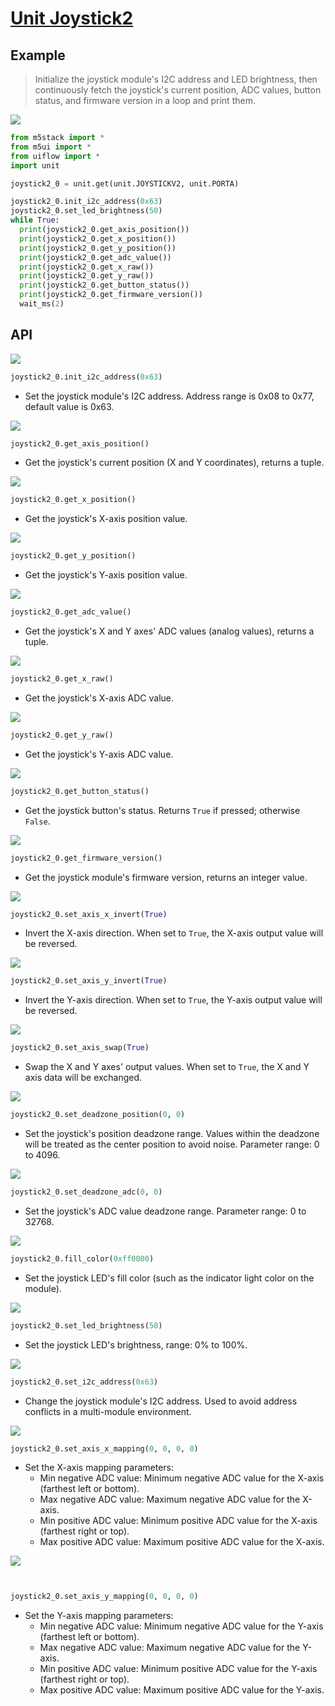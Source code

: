# [Unit Joystick2](/en/unit/Unit-JoyStick2)

## Example

> Initialize the joystick module's I2C address and LED brightness, then continuously fetch the joystick's current position, ADC values, button status, and firmware version in a loop and print them.

<img class="blockly_svg" src="https://m5stack.oss-cn-shenzhen.aliyuncs.com/resource/docs/static/assets/img/uiflow/blockly/unit/joystick2/uiflow_block_unit_joystick2_demo.svg">

```python
from m5stack import *
from m5ui import *
from uiflow import *
import unit

joystick2_0 = unit.get(unit.JOYSTICKV2, unit.PORTA)

joystick2_0.init_i2c_address(0x63)
joystick2_0.set_led_brightness(50)
while True:
  print(joystick2_0.get_axis_position())
  print(joystick2_0.get_x_position())
  print(joystick2_0.get_y_position())
  print(joystick2_0.get_adc_value())
  print(joystick2_0.get_x_raw())
  print(joystick2_0.get_y_raw())
  print(joystick2_0.get_button_status())
  print(joystick2_0.get_firmware_version())
  wait_ms(2)
```

## API

<img class="blockly_svg" src="https://m5stack.oss-cn-shenzhen.aliyuncs.com/resource/docs/static/assets/img/uiflow/blockly/unit/joystick2/1_uiflow_block_unit_joystick2_init.svg">

```python
joystick2_0.init_i2c_address(0x63)
```

- Set the joystick module's I2C address. Address range is 0x08 to 0x77, default value is 0x63.

<img class="blockly_svg" src="https://m5stack.oss-cn-shenzhen.aliyuncs.com/resource/docs/static/assets/img/uiflow/blockly/unit/joystick2/2_uiflow_block_unit_joystick2_get_axis_position.svg">

```python
joystick2_0.get_axis_position()
```

- Get the joystick's current position (X and Y coordinates), returns a tuple.

<img class="blockly_svg" src="https://m5stack.oss-cn-shenzhen.aliyuncs.com/resource/docs/static/assets/img/uiflow/blockly/unit/joystick2/3_uiflow_block_unit_joystick2_get_x_position.svg">

```python
joystick2_0.get_x_position()
```

- Get the joystick's X-axis position value.

<img class="blockly_svg" src="https://m5stack.oss-cn-shenzhen.aliyuncs.com/resource/docs/static/assets/img/uiflow/blockly/unit/joystick2/4_uiflow_block_unit_joystick2_get_y_position.svg">

```python
joystick2_0.get_y_position()
```

- Get the joystick's Y-axis position value.

<img class="blockly_svg" src="https://m5stack.oss-cn-shenzhen.aliyuncs.com/resource/docs/static/assets/img/uiflow/blockly/unit/joystick2/5_uiflow_block_unit_joystick2_get_adc_value.svg">

```python
joystick2_0.get_adc_value()
```

- Get the joystick's X and Y axes' ADC values (analog values), returns a tuple.

<img class="blockly_svg" src="https://m5stack.oss-cn-shenzhen.aliyuncs.com/resource/docs/static/assets/img/uiflow/blockly/unit/joystick2/6_uiflow_block_unit_joystick2_get_x_raw.svg">

```python
joystick2_0.get_x_raw()
```

- Get the joystick's X-axis ADC value.

<img class="blockly_svg" src="https://m5stack.oss-cn-shenzhen.aliyuncs.com/resource/docs/static/assets/img/uiflow/blockly/unit/joystick2/7_uiflow_block_unit_joystick2_get_y_raw.svg">

```python
joystick2_0.get_y_raw()
```

- Get the joystick's Y-axis ADC value.

<img class="blockly_svg" src="https://m5stack.oss-cn-shenzhen.aliyuncs.com/resource/docs/static/assets/img/uiflow/blockly/unit/joystick2/8_uiflow_block_unit_joystick2_get_button_status.svg">

```python
joystick2_0.get_button_status()
```

- Get the joystick button's status. Returns `True` if pressed; otherwise `False`.

<img class="blockly_svg" src="https://m5stack.oss-cn-shenzhen.aliyuncs.com/resource/docs/static/assets/img/uiflow/blockly/unit/joystick2/9_uiflow_block_unit_joystick2_get_firmware_version.svg">

```python
joystick2_0.get_firmware_version()
```

- Get the joystick module's firmware version, returns an integer value.

<img class="blockly_svg" src="https://m5stack.oss-cn-shenzhen.aliyuncs.com/resource/docs/static/assets/img/uiflow/blockly/unit/joystick2/10_uiflow_block_unit_joystick2_set_axis_x_invert.svg">

```python
joystick2_0.set_axis_x_invert(True)
```

- Invert the X-axis direction. When set to `True`, the X-axis output value will be reversed.

<img class="blockly_svg" src="https://m5stack.oss-cn-shenzhen.aliyuncs.com/resource/docs/static/assets/img/uiflow/blockly/unit/joystick2/11_uiflow_block_unit_joystick2_set_axis_y_invert.svg">

```python
joystick2_0.set_axis_y_invert(True)
```

- Invert the Y-axis direction. When set to `True`, the Y-axis output value will be reversed.

<img class="blockly_svg" src="https://m5stack.oss-cn-shenzhen.aliyuncs.com/resource/docs/static/assets/img/uiflow/blockly/unit/joystick2/12_uiflow_block_unit_joystick2_set_axis_swap.svg">

```python
joystick2_0.set_axis_swap(True)
```

- Swap the X and Y axes' output values. When set to `True`, the X and Y axis data will be exchanged.

<img class="blockly_svg" src="https://m5stack.oss-cn-shenzhen.aliyuncs.com/resource/docs/static/assets/img/uiflow/blockly/unit/joystick2/13_uiflow_block_unit_joystick2_set_deadzone_position.svg">

```python
joystick2_0.set_deadzone_position(0, 0)
```

- Set the joystick's position deadzone range. Values within the deadzone will be treated as the center position to avoid noise. Parameter range: 0 to 4096.

<img class="blockly_svg" src="https://m5stack.oss-cn-shenzhen.aliyuncs.com/resource/docs/static/assets/img/uiflow/blockly/unit/joystick2/14_uiflow_block_unit_joystick2_set_deadzone_adc.svg">

```python
joystick2_0.set_deadzone_adc(0, 0)
```

- Set the joystick's ADC value deadzone range. Parameter range: 0 to 32768.

<img class="blockly_svg" src="https://m5stack.oss-cn-shenzhen.aliyuncs.com/resource/docs/static/assets/img/uiflow/blockly/unit/joystick2/15_uiflow_block_unit_joystick2_fill_color.svg">

```python
joystick2_0.fill_color(0xff0000)
```

- Set the joystick LED's fill color (such as the indicator light color on the module).

<img class="blockly_svg" src="https://m5stack.oss-cn-shenzhen.aliyuncs.com/resource/docs/static/assets/img/uiflow/blockly/unit/joystick2/16_uiflow_block_unit_joystick2_set_led_brightness.svg">

```python
joystick2_0.set_led_brightness(50)
```

- Set the joystick LED's brightness, range: 0% to 100%.

<img class="blockly_svg" src="https://m5stack.oss-cn-shenzhen.aliyuncs.com/resource/docs/static/assets/img/uiflow/blockly/unit/joystick2/17_uiflow_block_unit_joystick2_set_address.svg">

```python
joystick2_0.set_i2c_address(0x63)
```

- Change the joystick module's I2C address. Used to avoid address conflicts in a multi-module environment.

<img class="blockly_svg" src="https://m5stack.oss-cn-shenzhen.aliyuncs.com/resource/docs/static/assets/img/uiflow/blockly/unit/joystick2/18_uiflow_block_unit_joystick2_set_axis_x_mapping.svg">

```python
joystick2_0.set_axis_x_mapping(0, 0, 0, 0)
```

- Set the X-axis mapping parameters:
  - Min negative ADC value: Minimum negative ADC value for the X-axis (farthest left or bottom).
  - Max negative ADC value: Maximum negative ADC value for the X-axis.
  - Min positive ADC value: Minimum positive ADC value for the X-axis (farthest right or top).
  - Max positive ADC value: Maximum positive ADC value for the X-axis.

<img class="blockly_svg" src="https://m5stack.oss-cn-shenzhen.aliyuncs.com/resource/docs/static/assets/img/uiflow/blockly/unit/joystick2/19_uiflow_block_unit_joystick2_set_axis_y_mapping.svg">

```python


joystick2_0.set_axis_y_mapping(0, 0, 0, 0)
```

- Set the Y-axis mapping parameters:
  - Min negative ADC value: Minimum negative ADC value for the Y-axis (farthest left or bottom).
  - Max negative ADC value: Maximum negative ADC value for the Y-axis.
  - Min positive ADC value: Minimum positive ADC value for the Y-axis (farthest right or top).
  - Max positive ADC value: Maximum positive ADC value for the Y-axis.